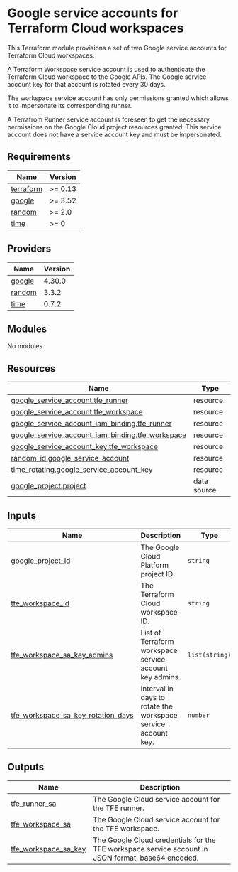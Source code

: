 # Google service accounts for Terraform Cloud workspaces

This Terraform module provisions a set of two Google service accounts for Terraform Cloud workspaces.

A Terraform Workspace service account is used to authenticate the Terraform Cloud workspace to the Google APIs.
The Google service account key for that account is rotated every 30 days.

The workspace service account has only permissions granted which allows it to impersonate its corresponding runner.

A Terrafrom Runner service account is foreseen to get the necessary permissions on the Google Cloud project resources
granted. This service account does not have a service account key and must be impersonated.

<!-- BEGINNING OF PRE-COMMIT-TERRAFORM DOCS HOOK -->
## Requirements

| Name | Version |
|------|---------|
| <a name="requirement_terraform"></a> [terraform](#requirement\_terraform) | >= 0.13 |
| <a name="requirement_google"></a> [google](#requirement\_google) | >= 3.52 |
| <a name="requirement_random"></a> [random](#requirement\_random) | >= 2.0 |
| <a name="requirement_time"></a> [time](#requirement\_time) | >= 0 |

## Providers

| Name | Version |
|------|---------|
| <a name="provider_google"></a> [google](#provider\_google) | 4.30.0 |
| <a name="provider_random"></a> [random](#provider\_random) | 3.3.2 |
| <a name="provider_time"></a> [time](#provider\_time) | 0.7.2 |

## Modules

No modules.

## Resources

| Name | Type |
|------|------|
| [google_service_account.tfe_runner](https://registry.terraform.io/providers/hashicorp/google/latest/docs/resources/service_account) | resource |
| [google_service_account.tfe_workspace](https://registry.terraform.io/providers/hashicorp/google/latest/docs/resources/service_account) | resource |
| [google_service_account_iam_binding.tfe_runner](https://registry.terraform.io/providers/hashicorp/google/latest/docs/resources/service_account_iam_binding) | resource |
| [google_service_account_iam_binding.tfe_workspace](https://registry.terraform.io/providers/hashicorp/google/latest/docs/resources/service_account_iam_binding) | resource |
| [google_service_account_key.tfe_workspace](https://registry.terraform.io/providers/hashicorp/google/latest/docs/resources/service_account_key) | resource |
| [random_id.google_service_account](https://registry.terraform.io/providers/hashicorp/random/latest/docs/resources/id) | resource |
| [time_rotating.google_service_account_key](https://registry.terraform.io/providers/hashicorp/time/latest/docs/resources/rotating) | resource |
| [google_project.project](https://registry.terraform.io/providers/hashicorp/google/latest/docs/data-sources/project) | data source |

## Inputs

| Name | Description | Type | Default | Required |
|------|-------------|------|---------|:--------:|
| <a name="input_google_project_id"></a> [google\_project\_id](#input\_google\_project\_id) | The Google Cloud Platform project ID | `string` | n/a | yes |
| <a name="input_tfe_workspace_id"></a> [tfe\_workspace\_id](#input\_tfe\_workspace\_id) | The Terraform Cloud workspace ID. | `string` | n/a | yes |
| <a name="input_tfe_workspace_sa_key_admins"></a> [tfe\_workspace\_sa\_key\_admins](#input\_tfe\_workspace\_sa\_key\_admins) | List of Terraform workspace service account key admins. | `list(string)` | n/a | yes |
| <a name="input_tfe_workspace_sa_key_rotation_days"></a> [tfe\_workspace\_sa\_key\_rotation\_days](#input\_tfe\_workspace\_sa\_key\_rotation\_days) | Interval in days to rotate the workspace service account key. | `number` | `30` | no |

## Outputs

| Name | Description |
|------|-------------|
| <a name="output_tfe_runner_sa"></a> [tfe\_runner\_sa](#output\_tfe\_runner\_sa) | The Google Cloud service account for the TFE runner. |
| <a name="output_tfe_workspace_sa"></a> [tfe\_workspace\_sa](#output\_tfe\_workspace\_sa) | The Google Cloud service account for the TFE workspace. |
| <a name="output_tfe_workspace_sa_key"></a> [tfe\_workspace\_sa\_key](#output\_tfe\_workspace\_sa\_key) | The Google Cloud credentials for the TFE workspace service account in JSON format, base64 encoded. |
<!-- END OF PRE-COMMIT-TERRAFORM DOCS HOOK -->
